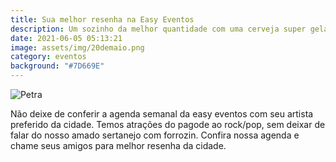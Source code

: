 ```yaml
---
title: Sua melhor resenha na Easy Eventos
description: Um sozinho da melhor quantidade com uma cerveja super gelada a partir de quarta
date: 2021-06-05 05:13:21
image: assets/img/20demaio.png
category: eventos
background: "#7D669E"
---
```

![Petra](/assets/img/20demaio.png)

Não deixe de conferir a agenda semanal da easy eventos com seu artista preferido da cidade. Temos atrações do pagode ao rock/pop, sem deixar de falar do nosso amado sertanejo com forrozin.
Confira nossa agenda e chame seus amigos para melhor resenha da cidade.